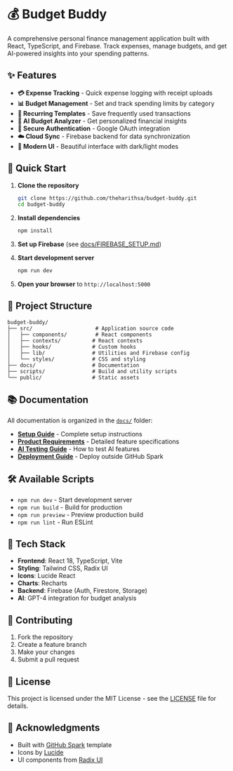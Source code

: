 # 💰 Budget Buddy

A comprehensive personal finance management application built with React, TypeScript, and Firebase. Track expenses, manage budgets, and get AI-powered insights into your spending patterns.

## ✨ Features

- **💳 Expense Tracking** - Quick expense logging with receipt uploads
- **📊 Budget Management** - Set and track spending limits by category
- **🔄 Recurring Templates** - Save frequently used transactions
- **🤖 AI Budget Analyzer** - Get personalized financial insights
- **🔐 Secure Authentication** - Google OAuth integration
- **☁️ Cloud Sync** - Firebase backend for data synchronization
- **🎨 Modern UI** - Beautiful interface with dark/light modes

## 🚀 Quick Start

1. **Clone the repository**
   ```bash
   git clone https://github.com/theharithsa/budget-buddy.git
   cd budget-buddy
   ```

2. **Install dependencies**
   ```bash
   npm install
   ```

3. **Set up Firebase** (see [docs/FIREBASE_SETUP.md](./docs/FIREBASE_SETUP.md))

4. **Start development server**
   ```bash
   npm run dev
   ```

5. **Open your browser** to `http://localhost:5000`

## 📁 Project Structure

```
budget-buddy/
├── src/                    # Application source code
│   ├── components/         # React components
│   ├── contexts/          # React contexts
│   ├── hooks/             # Custom hooks
│   ├── lib/               # Utilities and Firebase config
│   └── styles/            # CSS and styling
├── docs/                  # Documentation
├── scripts/               # Build and utility scripts
└── public/                # Static assets
```

## 📚 Documentation

All documentation is organized in the [`docs/`](./docs/) folder:

- **[Setup Guide](./docs/FIREBASE_SETUP.md)** - Complete setup instructions
- **[Product Requirements](./docs/PRD.md)** - Detailed feature specifications
- **[AI Testing Guide](./docs/AI_ANALYZER_TEST_GUIDE.md)** - How to test AI features
- **[Deployment Guide](./docs/DEPLOYMENT_GUIDE.md)** - Deploy outside GitHub Spark

## 🛠️ Available Scripts

- `npm run dev` - Start development server
- `npm run build` - Build for production
- `npm run preview` - Preview production build
- `npm run lint` - Run ESLint

## 🔧 Tech Stack

- **Frontend**: React 18, TypeScript, Vite
- **Styling**: Tailwind CSS, Radix UI
- **Icons**: Lucide React
- **Charts**: Recharts
- **Backend**: Firebase (Auth, Firestore, Storage)
- **AI**: GPT-4 integration for budget analysis

## 🤝 Contributing

1. Fork the repository
2. Create a feature branch
3. Make your changes
4. Submit a pull request

## 📄 License

This project is licensed under the MIT License - see the [LICENSE](LICENSE) file for details.

## 🙏 Acknowledgments

- Built with [GitHub Spark](https://githubnext.com/projects/spark) template
- Icons by [Lucide](https://lucide.dev/)
- UI components from [Radix UI](https://www.radix-ui.com/)
